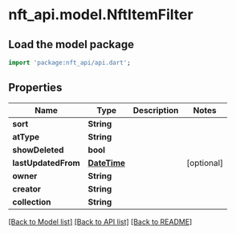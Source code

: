 # nft_api.model.NftItemFilter

## Load the model package
```dart
import 'package:nft_api/api.dart';
```

## Properties
Name | Type | Description | Notes
------------ | ------------- | ------------- | -------------
**sort** | **String** |  | 
**atType** | **String** |  | 
**showDeleted** | **bool** |  | 
**lastUpdatedFrom** | [**DateTime**](DateTime.md) |  | [optional] 
**owner** | **String** |  | 
**creator** | **String** |  | 
**collection** | **String** |  | 

[[Back to Model list]](../README.md#documentation-for-models) [[Back to API list]](../README.md#documentation-for-api-endpoints) [[Back to README]](../README.md)


